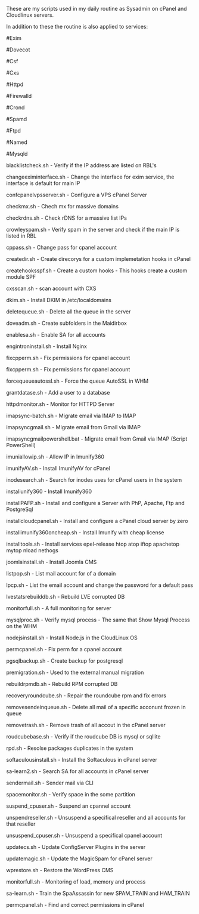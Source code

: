 These are my scripts used in my daily routine as Sysadmin on cPanel and Cloudlinux servers.

In addition to these the routine is also applied to services:

#Exim

#Dovecot

#Csf

#Cxs

#Httpd

#Firewalld

#Crond

#Spamd

#Ftpd

#Named

#Mysqld

blacklistcheck.sh - Verify if the IP address are listed on RBL's

changeeximinterface.sh - Change the interface for exim service, the interface is default for main IP

confcpanelvpsserver.sh - Configure a VPS cPanel Server

checkmx.sh - Chech mx for massive domains

checkrdns.sh - Check rDNS for a massive list IPs

crowleyspam.sh - Verify spam in the server and check if the main IP is listed in RBL

cppass.sh - Change pass for cpanel account

createdir.sh - Create direcorys for a custom implemetation hooks in cPanel

createhooksspf.sh - Create a custom hooks - This hooks create a custom module SPF

cxsscan.sh - scan account with CXS

dkim.sh - Install DKIM in /etc/localdomains

deletequeue.sh - Delete all the queue in the server

doveadm.sh - Create subfolders in the Maidirbox

enablesa.sh - Enable SA for all accounts

engintroninstall.sh - Install Nginx

fixcpperm.sh - Fix permissions for cpanel account

fixcpperm.sh - Fix permissions for cpanel account

forcequeueautossl.sh - Force the queue AutoSSL in WHM
 
grantdatase.sh - Add a user to a database

httpdmonitor.sh - Monitor for HTTPD Server

imapsync-batch.sh - Migrate email via IMAP to IMAP

imapsyncgmail.sh - Migrate email from Gmail via IMAP

imapsyncgmailpowershell.bat - Migrate email from Gmail via IMAP (Script PowerShell)

imuniallowip.sh - Allow IP in Imunify360

imunifyAV.sh - Install ImunifyAV for cPanel

inodesearch.sh - Search for inodes uses for cPanel users in the system

instaliunify360 - Install Imunify360

installPAFP.sh - Install and configure a Server with PhP, Apache, Ftp and PostgreSql

installcloudcpanel.sh - Install and configure a cPanel cloud server by zero

installimunify360oncheap.sh - Install Imunify with cheap license

installtools.sh - Install services epel-release htop atop iftop apachetop mytop nload nethogs

joomlainstall.sh - Install Joomla CMS

listpop.sh - List mail account for of a domain

lpcp.sh - List the email account and change the password for a default pass

lvestatsrebuilddb.sh - Rebuild LVE corrupted DB

monitorfull.sh - A full monitoring for server

mysqlproc.sh - Verify mysql process - The same that Show Mysql Process on the WHM

nodejsinstall.sh - Install Node.js in the CloudLinux OS

permcpanel.sh - Fix perm for a cpanel account

pgsqlbackup.sh - Create backup for postgresql

premigration.sh - Used to the external manual migration

rebuildrpmdb.sh - Rebuild RPM corrupted DB

recoveryroundcube.sh - Repair the roundcube rpm and fix errors

removesendeinqueue.sh - Delete all mail of a specific acconunt frozen in queue

removetrash.sh - Remove trash of all accout in the cPanel server

roudcubebase.sh - Verify if the roudcube DB is mysql or sqllite

rpd.sh - Resolse packages duplicates in the system

softaculousinstall.sh - Install the Softaculous in cPanel server

sa-learn2.sh - Search SA for all accounts in cPanel server

sendermail.sh - Sender mail via CLI

spacemonitor.sh - Verify space in the some partition

suspend_cpuser.sh - Suspend an cpannel account

unspendreseller.sh - Unsuspend a specifical reseller and all accounts for that reseller

unsuspend_cpuser.sh - Unsuspend a specifical cpanel account

updatecs.sh - Update ConfigServer Plugins in the server

updatemagic.sh - Update the MagicSpam for cPanel server

wprestore.sh - Restore the WordPress CMS

monitorfull.sh - Monitoring of load, memory and process

sa-learn.sh - Train the SpaAssassin for new SPAM_TRAIN and HAM_TRAIN

permcpanel.sh - Find and correct permissions in cPanel
